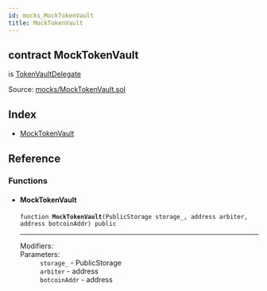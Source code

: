 ```yaml
---
id: mocks_MockTokenVault
title: MockTokenVault
---
```


<div class="contract-doc"><div class="contract"><h2 class="contract-header"><span class="contract-kind">contract</span> MockTokenVault</h2><p class="base-contracts"><span>is</span> <a href="Delegates_TokenVaultDelegate.html">TokenVaultDelegate</a></p><div class="source">Source: <a href="https://github.com/TallaBotChain/botchain/blob/v0.1.0/contracts/mocks/MockTokenVault.sol" target="_blank">mocks/MockTokenVault.sol</a></div></div><div class="index"><h2>Index</h2><ul><li><a href="mocks_MockTokenVault.html#MockTokenVault">MockTokenVault</a></li></ul></div><div class="reference"><h2>Reference</h2><div class="functions"><h3>Functions</h3><ul><li><div class="item function"><span id="MockTokenVault" class="anchor-marker"></span><h4 class="name">MockTokenVault</h4><div class="body"><code class="signature">function <strong>MockTokenVault</strong><span>(PublicStorage storage_, address arbiter, address botcoinAddr) </span><span>public </span></code><hr/><dl><dt><span class="label-modifiers">Modifiers:</span></dt><dd></dd><dt><span class="label-parameters">Parameters:</span></dt><dd><div><code>storage_</code> - PublicStorage</div><div><code>arbiter</code> - address</div><div><code>botcoinAddr</code> - address</div></dd></dl></div></div></li></ul></div></div></div>
